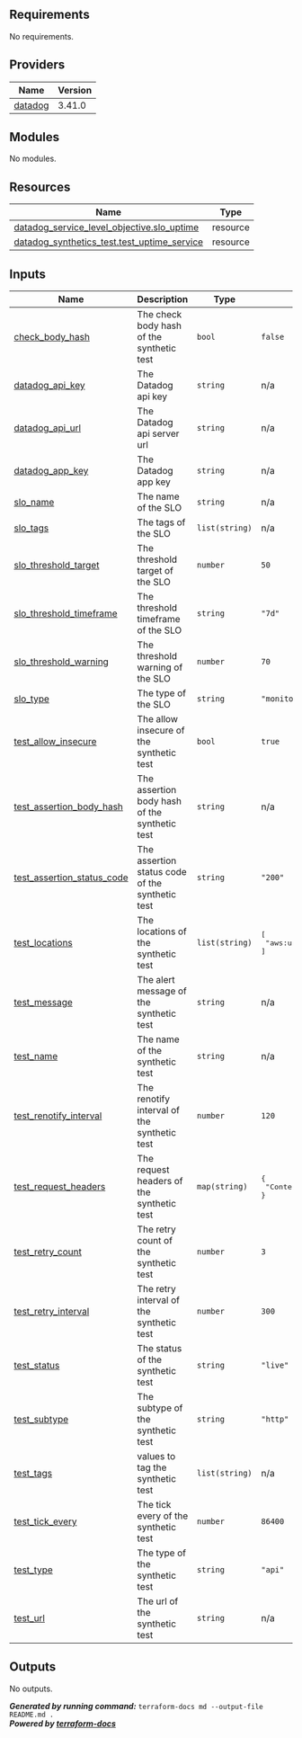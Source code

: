 <!-- BEGIN_TF_DOCS -->
## Requirements

No requirements.

## Providers

| Name | Version |
|------|---------|
| <a name="provider_datadog"></a> [datadog](#provider\_datadog) | 3.41.0 |

## Modules

No modules.

## Resources

| Name | Type |
|------|------|
| [datadog_service_level_objective.slo_uptime](https://registry.terraform.io/providers/DataDog/datadog/latest/docs/resources/service_level_objective) | resource |
| [datadog_synthetics_test.test_uptime_service](https://registry.terraform.io/providers/DataDog/datadog/latest/docs/resources/synthetics_test) | resource |

## Inputs

| Name | Description | Type | Default | Required |
|------|-------------|------|---------|:--------:|
| <a name="input_check_body_hash"></a> [check\_body\_hash](#input\_check\_body\_hash) | The check body hash of the synthetic test | `bool` | `false` | no |
| <a name="input_datadog_api_key"></a> [datadog\_api\_key](#input\_datadog\_api\_key) | The Datadog api key | `string` | n/a | yes |
| <a name="input_datadog_api_url"></a> [datadog\_api\_url](#input\_datadog\_api\_url) | The Datadog api server url | `string` | n/a | yes |
| <a name="input_datadog_app_key"></a> [datadog\_app\_key](#input\_datadog\_app\_key) | The Datadog app key | `string` | n/a | yes |
| <a name="input_slo_name"></a> [slo\_name](#input\_slo\_name) | The name of the SLO | `string` | n/a | yes |
| <a name="input_slo_tags"></a> [slo\_tags](#input\_slo\_tags) | The tags of the SLO | `list(string)` | n/a | yes |
| <a name="input_slo_threshold_target"></a> [slo\_threshold\_target](#input\_slo\_threshold\_target) | The threshold target of the SLO | `number` | `50` | no |
| <a name="input_slo_threshold_timeframe"></a> [slo\_threshold\_timeframe](#input\_slo\_threshold\_timeframe) | The threshold timeframe of the SLO | `string` | `"7d"` | no |
| <a name="input_slo_threshold_warning"></a> [slo\_threshold\_warning](#input\_slo\_threshold\_warning) | The threshold warning of the SLO | `number` | `70` | no |
| <a name="input_slo_type"></a> [slo\_type](#input\_slo\_type) | The type of the SLO | `string` | `"monitor"` | no |
| <a name="input_test_allow_insecure"></a> [test\_allow\_insecure](#input\_test\_allow\_insecure) | The allow insecure of the synthetic test | `bool` | `true` | no |
| <a name="input_test_assertion_body_hash"></a> [test\_assertion\_body\_hash](#input\_test\_assertion\_body\_hash) | The assertion body hash of the synthetic test | `string` | n/a | yes |
| <a name="input_test_assertion_status_code"></a> [test\_assertion\_status\_code](#input\_test\_assertion\_status\_code) | The assertion status code of the synthetic test | `string` | `"200"` | no |
| <a name="input_test_locations"></a> [test\_locations](#input\_test\_locations) | The locations of the synthetic test | `list(string)` | <pre>[<br>  "aws:us-east-1"<br>]</pre> | no |
| <a name="input_test_message"></a> [test\_message](#input\_test\_message) | The alert message of the synthetic test | `string` | n/a | yes |
| <a name="input_test_name"></a> [test\_name](#input\_test\_name) | The name of the synthetic test | `string` | n/a | yes |
| <a name="input_test_renotify_interval"></a> [test\_renotify\_interval](#input\_test\_renotify\_interval) | The renotify interval of the synthetic test | `number` | `120` | no |
| <a name="input_test_request_headers"></a> [test\_request\_headers](#input\_test\_request\_headers) | The request headers of the synthetic test | `map(string)` | <pre>{<br>  "Content-Type": "application/json"<br>}</pre> | no |
| <a name="input_test_retry_count"></a> [test\_retry\_count](#input\_test\_retry\_count) | The retry count of the synthetic test | `number` | `3` | no |
| <a name="input_test_retry_interval"></a> [test\_retry\_interval](#input\_test\_retry\_interval) | The retry interval of the synthetic test | `number` | `300` | no |
| <a name="input_test_status"></a> [test\_status](#input\_test\_status) | The status of the synthetic test | `string` | `"live"` | no |
| <a name="input_test_subtype"></a> [test\_subtype](#input\_test\_subtype) | The subtype of the synthetic test | `string` | `"http"` | no |
| <a name="input_test_tags"></a> [test\_tags](#input\_test\_tags) | values to tag the synthetic test | `list(string)` | n/a | yes |
| <a name="input_test_tick_every"></a> [test\_tick\_every](#input\_test\_tick\_every) | The tick every of the synthetic test | `number` | `86400` | no |
| <a name="input_test_type"></a> [test\_type](#input\_test\_type) | The type of the synthetic test | `string` | `"api"` | no |
| <a name="input_test_url"></a> [test\_url](#input\_test\_url) | The url of the synthetic test | `string` | n/a | yes |

## Outputs

No outputs.
<!-- END_TF_DOCS -->
***Generated by running command:*** `terraform-docs md --output-file README.md .`   
***Powered by [terraform-docs](https://terraform-docs.io/)***
